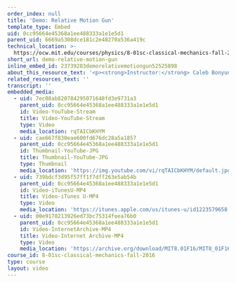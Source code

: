 ```yaml
---
order_index: null
title: 'Demo: Relative Motion Gun'
template_type: Embed
uid: 0cc95664e45368a1ee488333a1e1e5d1
parent_uid: 6669a5308dce181c2e48270a536a419c
technical_location: >-
  https://ocw.mit.edu/courses/physics/8-01sc-classical-mechanics-fall-2016/week-1-kinematics/3.5-demos-for-projectile-motion/demo-relative-motion-gun
short_url: demo-relative-motion-gun
inline_embed_id: 23739283demorelativemotiongun52525898
about_this_resource_text: '<p><strong>Instructor:</strong> Caleb Bonyun</p>'
related_resources_text: ''
transcript: ''
embedded_media:
  - uid: 7ec08ab820784295071648fd3e9731a3
    parent_uid: 0cc95664e45368a1ee488333a1e1e5d1
    id: Video-YouTube-Stream
    title: Video-YouTube-Stream
    type: Video
    media_location: rqTAICbKHYM
  - uid: cae667f830eae600fd676dc28a5a1857
    parent_uid: 0cc95664e45368a1ee488333a1e1e5d1
    id: Thumbnail-YouTube-JPG
    title: Thumbnail-YouTube-JPG
    type: Thumbnail
    media_location: 'https://img.youtube.com/vi/rqTAICbKHYM/default.jpg'
  - uid: 739bdcf3d95f57ff1f7dff263e5ab54b
    parent_uid: 0cc95664e45368a1ee488333a1e1e5d1
    id: Video-iTunesU-MP4
    title: Video-iTunes U-MP4
    type: Video
    media_location: 'https://itunes.apple.com/us/itunes-u/id1223579658'
  - uid: 00e9178213926ed73bc75314feea76b0
    parent_uid: 0cc95664e45368a1ee488333a1e1e5d1
    id: Video-InternetArchive-MP4
    title: Video-Internet Archive-MP4
    type: Video
    media_location: 'https://archive.org/download/MIT8.01F16/MIT8_01F16_Demo_02_360p.mp4'
course_id: 8-01sc-classical-mechanics-fall-2016
type: course
layout: video
---
```


